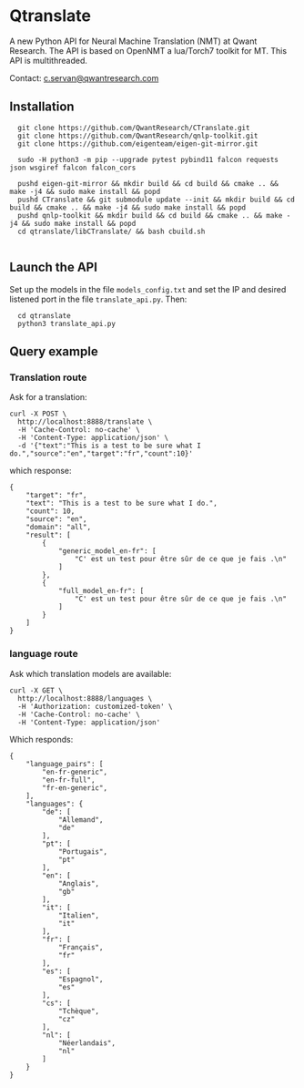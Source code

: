 # Qtranslate

A new Python API for Neural Machine Translation (NMT) at Qwant Research.
The API is based on OpenNMT a lua/Torch7 toolkit for MT.
This API is multithreaded.

Contact: c.servan@qwantresearch.com

## Installation

```  git clone https://github.com/QwantResearch/qtranslate.git
  git clone https://github.com/QwantResearch/CTranslate.git 
  git clone https://github.com/QwantResearch/qnlp-toolkit.git 
  git clone https://github.com/eigenteam/eigen-git-mirror.git 
  
  sudo -H python3 -m pip --upgrade pytest pybind11 falcon requests json wsgiref falcon falcon_cors 
  
  pushd eigen-git-mirror && mkdir build && cd build && cmake .. && make -j4 && sudo make install && popd 
  pushd CTranslate && git submodule update --init && mkdir build && cd build && cmake .. && make -j4 && sudo make install && popd
  pushd qnlp-toolkit && mkdir build && cd build && cmake .. && make -j4 && sudo make install && popd 
  cd qtranslate/libCTranslate/ && bash cbuild.sh 
  
``` 

## Launch the API

Set up the models in the file `models_config.txt` and set the IP and desired listened port in the file `translate_api.py`.
Then:

```  
  cd qtranslate
  python3 translate_api.py
``` 

## Query example

### Translation route

Ask for a translation:
```
curl -X POST \
  http://localhost:8888/translate \
  -H 'Cache-Control: no-cache' \
  -H 'Content-Type: application/json' \
  -d '{"text":"This is a test to be sure what I do.","source":"en","target":"fr","count":10}'
```
which response:
```
{
    "target": "fr",
    "text": "This is a test to be sure what I do.",
    "count": 10,
    "source": "en",
    "domain": "all",
    "result": [
        {
            "generic_model_en-fr": [
                "C' est un test pour être sûr de ce que je fais .\n"
            ]
        },
        {
            "full_model_en-fr": [
                "C' est un test pour être sûr de ce que je fais .\n"
            ]
        }
    ]
}
```

### language route
Ask which translation models are available:
```
curl -X GET \
  http://localhost:8888/languages \
  -H 'Authorization: customized-token' \
  -H 'Cache-Control: no-cache' \
  -H 'Content-Type: application/json'
```
Which responds:
```
{
    "language_pairs": [
        "en-fr-generic",
        "en-fr-full",
        "fr-en-generic",
    ],
    "languages": {
        "de": [
            "Allemand",
            "de"
        ],
        "pt": [
            "Portugais",
            "pt"
        ],
        "en": [
            "Anglais",
            "gb"
        ],
        "it": [
            "Italien",
            "it"
        ],
        "fr": [
            "Français",
            "fr"
        ],
        "es": [
            "Espagnol",
            "es"
        ],
        "cs": [
            "Tchèque",
            "cz"
        ],
        "nl": [
            "Néerlandais",
            "nl"
        ]
    }
}
```
